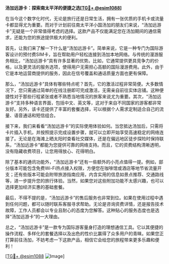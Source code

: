 **汤加远游卡：探索南太平洋的便捷之选[[TG💪+ @esim1088](https://t.me/s/esim1088)]**

在当今这个数字化时代，无论是旅行还是日常生活，拥有一张优质的手机卡或流量卡都显得尤为重要。而对于计划前往南太平洋小国汤加的朋友们来说，“汤加远游卡”无疑是一个非常值得考虑的选择。这款产品不仅能满足您在汤加期间的通信需求，还能为您的旅途提供极大的便利。

首先，让我们来了解一下什么是“汤加远游卡”。简单来说，它是一种专门为国际游客设计的预付费SIM卡，旨在帮助用户轻松连接到汤加本地网络。与传统的漫游服务相比，“汤加远游卡”具有许多显著的优势。比如，它通常提供更具竞争力的价格，以及更灵活的服务选项，使得用户无需担心高额的国际漫游费用。此外，由于它是本地运营商提供的服务，因此在信号覆盖和通话质量方面也更有保障。

那么，“汤加远游卡”具体有哪些特点呢？首先，它的激活过程非常简便。大多数情况下，您只需通过简单的在线注册即可完成激活，无需亲自前往实体店铺。这种便捷性对于那些行程紧张或者不熟悉当地情况的旅客来说尤为重要。其次，“汤加远游卡”支持多种语言界面，包括中文、英文等，这对于来自不同国家的游客都非常友好。另外，该卡还提供了丰富的套餐选择，可以根据个人需求定制适合自己的流量、语音通话和短信组合。

接下来，我们来看看“汤加远游卡”的实际使用体验如何。当您抵达汤加后，只需将卡片插入手机，并按照提示完成设置步骤，就可以立即开始享受高速稳定的网络连接了。无论是在海滩上晒太阳时查看社交媒体，还是在偏远地区徒步探险时保持联系，“汤加远游卡”都能为您提供可靠的网络支持。而且，它的资费结构清晰透明，没有隐藏收费项目，让您用得放心、花得明白。

除了基本的通讯功能外，“汤加远游卡”还有一些额外的小亮点值得一提。例如，部分版本可能包含免费Wi-Fi热点接入权限，方便您在咖啡馆或酒店等地节省流量开支；还有些版本可能会附带旅游指南应用，内含实用的信息如景点推荐、交通路线等，进一步提升您的旅行体验。当然，如果您对这些附加功能不太感兴趣，也可以选择更加经济实惠的基础套餐。

最后，不得不提的是，“汤加远游卡”的售后服务也非常到位。如果在使用过程中遇到任何问题，都可以随时联系客服寻求帮助。无论是咨询资费详情，还是报告技术故障，工作人员都会以专业且耐心的态度为您解答。这种贴心的服务态度也是选择“汤加远游卡”的一大理由。

总之，“汤加远游卡”是一款专为国际游客量身打造的理想通信工具。它以其便捷的操作流程、多样化的套餐选择以及出色的性价比赢得了众多用户的青睐。如果您正打算前往汤加，不妨考虑一下这款产品，相信它会给您的旅程带来更多乐趣和便利！

[[TG💪+ @esim1088](https://t.me/s/esim1088) ![Image](https://i.postimg.cc/4NQfJmqS/Snipaste-2025-05-13-00-14-12.png)]